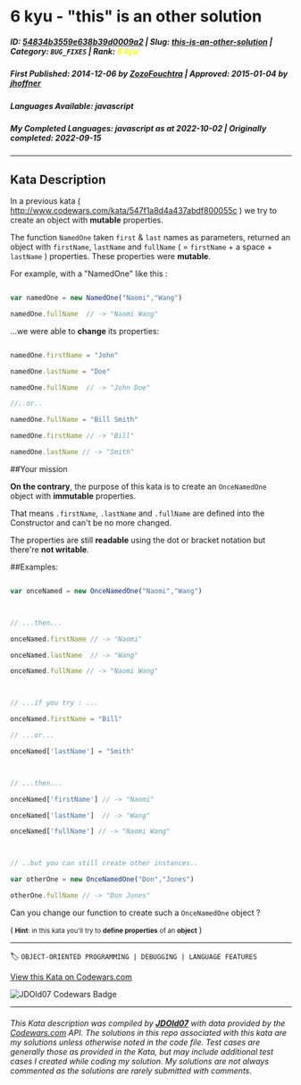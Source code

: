 # 6 kyu - "this" is an other solution

##### **ID**: [54834b3559e638b39d0009a2](https://www.codewars.com/kata/54834b3559e638b39d0009a2) | **Slug**: [this-is-an-other-solution](https://www.codewars.com/kata/54834b3559e638b39d0009a2) | **Category**: `BUG_FIXES` | **Rank**: <span style="color:yellow">6 kyu</span>

##### **First Published**: 2014-12-06 ***by*** [ZozoFouchtra](https://www.codewars.com/users/ZozoFouchtra) | **Approved**: 2015-01-04 ***by*** [jhoffner](https://www.codewars.com/users/jhoffner)

##### **Languages Available**: javascript

##### **My Completed Languages**: javascript ***as at*** 2022-10-02 | **Originally completed**: 2022-09-15

---

## Kata Description


In a previous kata ( http://www.codewars.com/kata/547f1a8d4a437abdf800055c ) we try to create an object with **mutable** properties.



The function `NamedOne` taken `first` & `last` names as parameters, returned an object with `firstName`, `lastName` and `fullName` ( = `firstName` + a space + `lastName` ) properties. These properties were **mutable**.



For example, with a "NamedOne" like this :

```javascript

var namedOne = new NamedOne("Naomi","Wang")

namedOne.fullName  // -> "Naomi Wang"

```



...we were able to  **change** its properties:

```javascript

namedOne.firstName = "John" 

namedOne.lastName = "Doe"

namedOne.fullName  // -> "John Doe" 

//..or..

namedOne.fullName = "Bill Smith"

namedOne.firstName // -> "Bill" 

namedOne.lastName // -> "Smith"

```



##Your mission 



**On the contrary**, the purpose of this kata is to create an `OnceNamedOne` object with **immutable** properties.



That means `.firstName`, `.lastName` and `.fullName` are defined into the Constructor and can't be no more changed.



The properties are still **readable** using the dot or bracket notation but there're **not writable**.



##Examples:



```javascript

var onceNamed = new OnceNamedOne("Naomi","Wang")



// ...then...

onceNamed.firstName // -> "Naomi"

onceNamed.lastName  // -> "Wang"

onceNamed.fullName // -> "Naomi Wang"



// ...if you try : ...

onceNamed.firstName = "Bill"

// ...or...

onceNamed['lastName'] = "Smith"



// ...then...

onceNamed['firstName'] // -> "Naomi"

onceNamed['lastName']  // -> "Wang"

onceNamed['fullName'] // -> "Naomi Wang"



// ..but you can still create other instances..

var otherOne = new OnceNamedOne("Don","Jones")

otherOne.fullName // -> "Don Jones"

```



Can you change our function to create such a `OnceNamedOne` object ?



(<small> **Hint**: in this kata you'll try to **define properties** of an **object**</small> )



---


🏷 `OBJECT-ORIENTED PROGRAMMING | DEBUGGING | LANGUAGE FEATURES`


[View this Kata on Codewars.com](https://www.codewars.com/kata/54834b3559e638b39d0009a2)

![](https://www.codewars.com/users/jdold07/badges/large "JDOld07 Codewars Badge")

---

###### *This Kata description was compiled by [**JDOld07**](https://tpstech.dev) with data provided by the [Codewars.com](https://www.codewars.com) API.  The solutions in this repo associated with this kata are my solutions unless otherwise noted in the code file.  Test cases are generally those as provided in the Kata, but may include additional test cases I created while coding my solution.  My solutions are not always commented as the solutions are rarely submitted with comments.*

